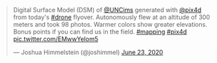 <blockquote class="twitter-tweet" data-theme="dark"><p lang="en" dir="ltr">Digital Surface Model (DSM) of <a href="https://twitter.com/UNCims?ref_src=twsrc%5Etfw">@UNCims</a> generated with <a href="https://twitter.com/pix4d?ref_src=twsrc%5Etfw">@pix4d</a> from today&#39;s <a href="https://twitter.com/hashtag/drone?src=hash&amp;ref_src=twsrc%5Etfw">#drone</a> flyover. Autonomously flew at an altitude of 300 meters and took 98 photos. Warmer colors show greater elevations. Bonus points if you can find us in the field. <a href="https://twitter.com/hashtag/mapping?src=hash&amp;ref_src=twsrc%5Etfw">#mapping</a> <a href="https://twitter.com/hashtag/pix4d?src=hash&amp;ref_src=twsrc%5Etfw">#pix4d</a> <a href="https://t.co/EMwwYeIom5">pic.twitter.com/EMwwYeIom5</a></p>&mdash; Joshua Himmelstein (@joshimmel) <a href="https://twitter.com/joshimmel/status/1275529932907507713?ref_src=twsrc%5Etfw">June 23, 2020</a></blockquote> <script async src="https://platform.twitter.com/widgets.js" charset="utf-8"></script>
